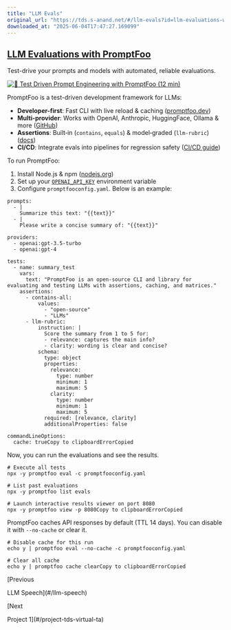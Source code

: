 ```yaml
---
title: "LLM Evals"
original_url: "https://tds.s-anand.net/#/llm-evals?id=llm-evaluations-with-promptfoo"
downloaded_at: "2025-06-04T17:47:27.169099"
---
```


[LLM Evaluations with PromptFoo](#/llm-evals?id=llm-evaluations-with-promptfoo)
-------------------------------------------------------------------------------

Test-drive your prompts and models with automated, reliable evaluations.

[![🚀 Test Driven Prompt Engineering with PromptFoo (12 min)](https://i.ytimg.com/vi_webp/KhINc5XwhKs/sddefault.webp)](https://youtu.be/KhINc5XwhKs)

PromptFoo is a test-driven development framework for LLMs:

* **Developer-first**: Fast CLI with live reload & caching ([promptfoo.dev](https://promptfoo.dev))
* **Multi-provider**: Works with OpenAI, Anthropic, HuggingFace, Ollama & more ([GitHub](https://github.com/promptfoo/promptfoo))
* **Assertions**: Built‑in (`contains`, `equals`) & model‑graded (`llm-rubric`) ([docs](https://www.promptfoo.dev/docs/configuration/expected-outputs/))
* **CI/CD**: Integrate evals into pipelines for regression safety ([CI/CD guide](https://www.promptfoo.dev/docs/integrations/ci-cd/))

To run PromptFoo:

1. Install Node.js & npm ([nodejs.org](https://nodejs.org/))
2. Set up your [`OPENAI_API_KEY`](https://platform.openai.com/api-keys) environment variable
3. Configure `promptfooconfig.yaml`. Below is an example:

```
prompts:
  - |
    Summarize this text: "{{text}}"
  - |
    Please write a concise summary of: "{{text}}"

providers:
  - openai:gpt-3.5-turbo
  - openai:gpt-4

tests:
  - name: summary_test
    vars:
      text: "PromptFoo is an open-source CLI and library for evaluating and testing LLMs with assertions, caching, and matrices."
    assertions:
      - contains-all:
          values:
            - "open-source"
            - "LLMs"
      - llm-rubric:
          instruction: |
            Score the summary from 1 to 5 for:
            - relevance: captures the main info?
            - clarity: wording is clear and concise?
          schema:
            type: object
            properties:
              relevance:
                type: number
                minimum: 1
                maximum: 5
              clarity:
                type: number
                minimum: 1
                maximum: 5
            required: [relevance, clarity]
            additionalProperties: false

commandLineOptions:
  cache: trueCopy to clipboardErrorCopied
```

Now, you can run the evaluations and see the results.

```
# Execute all tests
npx -y promptfoo eval -c promptfooconfig.yaml

# List past evaluations
npx -y promptfoo list evals

# Launch interactive results viewer on port 8080
npx -y promptfoo view -p 8080Copy to clipboardErrorCopied
```

PromptFoo caches API responses by default (TTL 14 days). You can disable it with `--no-cache` or clear it.

```
# Disable cache for this run
echo y | promptfoo eval --no-cache -c promptfooconfig.yaml

# Clear all cache
echo y | promptfoo cache clearCopy to clipboardErrorCopied
```

[Previous

LLM Speech](#/llm-speech)

[Next

Project 1](#/project-tds-virtual-ta)